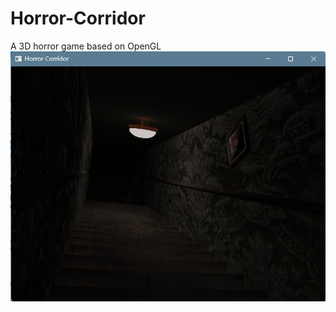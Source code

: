 # Horror-Corridor
A 3D horror game based on OpenGL
![](https://github.com/imajiayu/Horror-Corridor/blob/main/screenshots/%E5%B1%8F%E5%B9%95%E6%88%AA%E5%9B%BE%202022-03-25%20192200.png)
